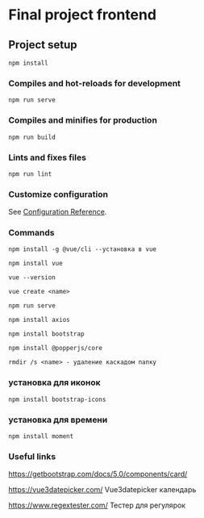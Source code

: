 # Final project frontend

## Project setup
```
npm install
```

### Compiles and hot-reloads for development
```
npm run serve
```

### Compiles and minifies for production
```
npm run build
```

### Lints and fixes files
```
npm run lint
```

### Customize configuration
See [Configuration Reference](https://cli.vuejs.org/config/).


### Commands
```
npm install -g @vue/cli --установка в vue
```

```
npm install vue
```

```
vue --version
```

```
vue create <name>
```

```
npm run serve
```

```
npm install axios
```

```
npm install bootstrap
```

```
npm install @popperjs/core
```

```
rmdir /s <name> - удаление каскадом папку
```
### установка для иконок

```
npm install bootstrap-icons 
```
### установка для времени
```
npm install moment
```

### Useful links

https://getbootstrap.com/docs/5.0/components/card/

https://vue3datepicker.com/ Vue3datepicker календарь

https://www.regextester.com/ Тестер для регулярок
